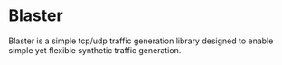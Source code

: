 # Blaster
Blaster is a simple tcp/udp traffic generation library designed to enable simple yet flexible synthetic traffic generation.
